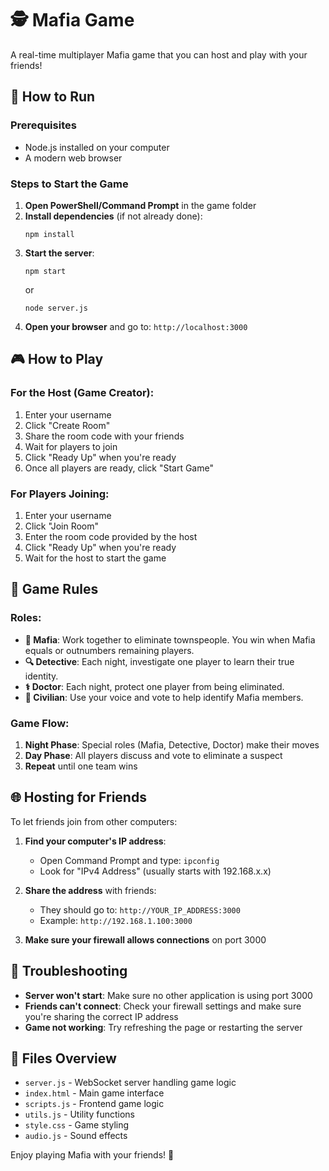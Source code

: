 # 🕵️ Mafia Game

A real-time multiplayer Mafia game that you can host and play with your friends!

## 🚀 How to Run

### Prerequisites
- Node.js installed on your computer
- A modern web browser

### Steps to Start the Game

1. **Open PowerShell/Command Prompt** in the game folder
2. **Install dependencies** (if not already done):
   ```
   npm install
   ```
3. **Start the server**:
   ```
   npm start
   ```
   or
   ```
   node server.js
   ```
4. **Open your browser** and go to: `http://localhost:3000`

## 🎮 How to Play

### For the Host (Game Creator):
1. Enter your username
2. Click "Create Room"
3. Share the room code with your friends
4. Wait for players to join
5. Click "Ready Up" when you're ready
6. Once all players are ready, click "Start Game"

### For Players Joining:
1. Enter your username
2. Click "Join Room"
3. Enter the room code provided by the host
4. Click "Ready Up" when you're ready
5. Wait for the host to start the game

## 🎯 Game Rules

### Roles:
- **🔪 Mafia**: Work together to eliminate townspeople. You win when Mafia equals or outnumbers remaining players.
- **🔍 Detective**: Each night, investigate one player to learn their true identity.
- **⚕️ Doctor**: Each night, protect one player from being eliminated.
- **👤 Civilian**: Use your voice and vote to help identify Mafia members.

### Game Flow:
1. **Night Phase**: Special roles (Mafia, Detective, Doctor) make their moves
2. **Day Phase**: All players discuss and vote to eliminate a suspect
3. **Repeat** until one team wins

## 🌐 Hosting for Friends

To let friends join from other computers:

1. **Find your computer's IP address**:
   - Open Command Prompt and type: `ipconfig`
   - Look for "IPv4 Address" (usually starts with 192.168.x.x)

2. **Share the address** with friends:
   - They should go to: `http://YOUR_IP_ADDRESS:3000`
   - Example: `http://192.168.1.100:3000`

3. **Make sure your firewall allows connections** on port 3000

## 🔧 Troubleshooting

- **Server won't start**: Make sure no other application is using port 3000
- **Friends can't connect**: Check your firewall settings and make sure you're sharing the correct IP address
- **Game not working**: Try refreshing the page or restarting the server

## 📁 Files Overview

- `server.js` - WebSocket server handling game logic
- `index.html` - Main game interface
- `scripts.js` - Frontend game logic
- `utils.js` - Utility functions
- `style.css` - Game styling
- `audio.js` - Sound effects

Enjoy playing Mafia with your friends! 🎉 